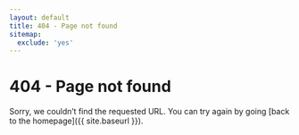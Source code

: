 ```yaml
---
layout: default
title: 404 - Page not found
sitemap:
  exclude: 'yes'
---
```

404 - Page not found
====================
Sorry, we couldn’t find the requested URL. You can try again by going [back to the homepage]({{ site.baseurl }}).
